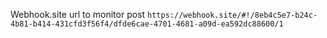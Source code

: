 Webhook.site url to monitor post
`https://webhook.site/#!/8eb4c5e7-b24c-4b81-b414-431cfd3f56f4/dfde6cae-4701-4681-a09d-ea592dc88600/1`
